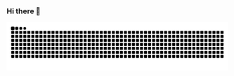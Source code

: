 ### Hi there 👋

<picture>
  <source media="(prefers-color-scheme: dark)" srcset="https://raw.githubusercontent.com/bardoor/bardoor/output/github-contribution-grid-snake-dark.svg">
  <source media="(prefers-color-scheme: light)" srcset="https://raw.githubusercontent.com/bardoor/bardoor/output/github-contribution-grid-snake.svg">
  <img alt="github contribution grid snake animation" src="https://raw.githubusercontent.com/bardoor/bardoor/output/github-contribution-grid-snake.svg">
</picture>
